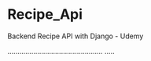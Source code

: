 # Recipe_Api
Backend Recipe API with Django - Udemy


................................................
.....